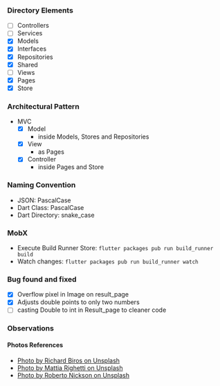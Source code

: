 ### Directory Elements

- [ ] Controllers
- [ ] Services
- [x] Models
- [x] Interfaces
- [x] Repositories
- [x] Shared
- [ ] Views
- [x] Pages
- [x] Store

### Architectural Pattern

- MVC
  - [x] Model
    - inside Models, Stores and Repositories
  - [x] View
    - as Pages
  - [x] Controller
    - inside Pages and Store

### Naming Convention

- JSON: PascalCase
- Dart Class: PascalCase
- Dart Directory: snake_case

### MobX

- Execute Build Runner Store:
  `flutter packages pub run build_runner build`
- Watch changes:
  `flutter packages pub run build_runner watch`

### Bug found and fixed

- [x] Overflow pixel in Image on result_page
- [x] Adjusts double points to only two numbers
- [ ] casting Double to int in Result_page to cleaner code

### Observations

#### Photos References

- [Photo by Richard Biros on Unsplash](../images/richard-biros-unsplash.jpg)
- [Photo by Mattia Righetti on Unsplash](../images/mattia-righetti-unsplash.jpg)
- [Photo by Roberto Nickson on Unsplash](../images/roberto-nickson-unsplash)
